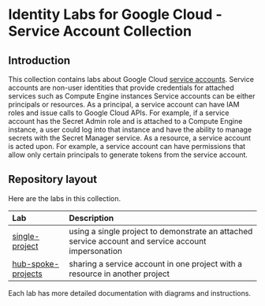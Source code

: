 # Identity Labs for Google Cloud - Service Account Collection

## Introduction

This collection contains labs about Google Cloud [service accounts](https://cloud.google.com/iam/docs/service-account-overview).
Service accounts are non-user identities that provide credentials for attached services such as Compute Engine instances
Service accounts can be either principals or resources.
As a principal, a service account can have IAM roles and issue calls to Google Cloud APIs.
For example, if a service account has the Secret Admin role and is attached to a Compute Engine instance, a user could log into that instance and have the ability to manage secrets with the Secret Manager service.
As a resource, a service account is acted upon.
For example, a service account can have permissions that allow only certain principals to generate tokens from the service account.

## Repository layout

Here are the labs in this collection.

| Lab | Description |
| :--- | :--- |
| [single-project](./single-project) | using a single project to demonstrate an attached service account and service account impersonation |
| [hub-spoke-projects](./hub-spoke-projects) | sharing a service account in one project with a resource in another project |

Each lab has more detailed documentation with diagrams and instructions.
